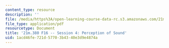 ```yaml
---
content_type: resource
description: ''
file: /media/https%3A/open-learning-course-data-rc.s3.amazonaws.com/21m-380-music-and-technology-recording-techniques-and-audio-production-fall-2016/1acd46fe721d57703b4340e3d9e4874a_MIT21M_380F16_ses04_note.pdf
file_type: application/pdf
resourcetype: Document
title: '21m.380 F16 -- Session 4: Perception of Sound'
uid: 1acd46fe-721d-5770-3b43-40e3d9e4874a
---
```

